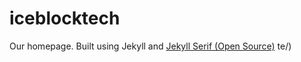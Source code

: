 # iceblocktech

Our homepage. Built using Jekyll and [Jekyll Serif (Open Source)](https://www.zerostatic.io/theme/jekyll-serif/)
te/)

